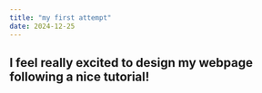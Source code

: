 ```yaml
---
title: "my first attempt"
date: 2024-12-25
---
```

I feel really excited to design my webpage following a nice tutorial!
---
